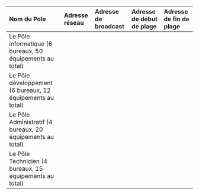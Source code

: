 Nom du Pole | Adresse réseau | Adresse de broadcast | Adresse de début de plage | Adresse de fin de plage |
|:-----|:-----|:----|:-----|:-----|
|Le Pôle informatique (6 bureaux,  50 équipements au total) | |  | | |
|Le Pôle développement (6 bureaux, 12 équipements au total) |  |  |  | |
|Le Pôle Administratif (4 bureaux,  20 équipements au total) ||  |  |  |
|Le Pôle Technicien (4 bureaux, 15 équipements au total) | | |  |  | 

